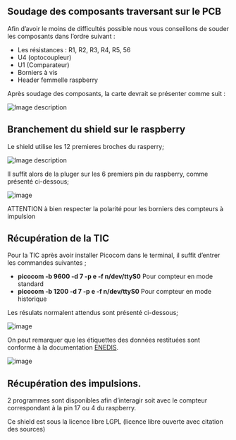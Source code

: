 
## Soudage des composants traversant sur le PCB

Afin d’avoir le moins de difficultés possible nous vous conseillons de souder les composants dans l’ordre suivant :
- Les résistances : R1, R2, R3, R4, R5, 56
- U4 (optocoupleur)
- U1 (Comparateur)
- Borniers à vis
- Header femmelle raspberry

Après soudage des composants, la carte devrait se présenter comme suit : 

![Image description](https://user-images.githubusercontent.com/39769580/76011441-e2f65300-5f14-11ea-81f8-4a562ae1b018.jpeg)

## Branchement du shield sur le raspberry
Le shield utilise les 12 premieres broches du rasperry; 

![Image description](https://user-images.githubusercontent.com/39769580/76015897-328c4d00-5f1c-11ea-9de5-c1fc46b414e7.png)

Il suffit alors de la pluger sur les 6 premiers pin du raspberry, comme présenté ci-dessous; 

![image](https://user-images.githubusercontent.com/39769580/76018951-41293300-5f21-11ea-9645-6601f511ff1f.png)


ATTENTION à bien respecter la polarité pour les borniers des compteurs à impulsion

## Récupération de la TIC

Pour la TIC après avoir installer Picocom dans le terminal, il suffit d’entrer les commandes suivantes ; 

- **picocom -b 9600 -d 7 -p e -f n/dev/ttyS0**  Pour compteur en mode standard 
- **picocom -b 1200 -d 7 -p e -f n/dev/ttyS0**  Pour compteur en mode historique

Les résulats normalent attendus sont présenté ci-dessous; 

![image](https://user-images.githubusercontent.com/39769580/76018529-7b460500-5f20-11ea-8d89-33839cad184e.png)

On peut remarquer que les étiquettes des données restituées sont conforme à la documentation <a href="https://www.enedis.fr/sites/default/files/Enedis-NOI-CPT_54E.pdf" target="_blank" >ENEDIS</a>. 

![image](https://user-images.githubusercontent.com/39769580/76018539-7e40f580-5f20-11ea-8d4a-857c920ca5a5.png)


 ## Récupération des impulsions. 

2 programmes sont disponibles afin d’interagir soit avec le compteur correspondant à la pin 17 ou 4 du raspberry. 

Ce shield est sous la licence libre LGPL (licence libre ouverte avec citation des sources)


